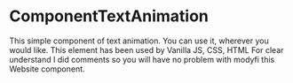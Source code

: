# ComponentTextAnimation

This simple component of text animation. You can use it, wherever you would like.
This element has been used by Vanilla JS, CSS, HTML
For clear understand I did comments so you will have no problem with modyfi this Website component.